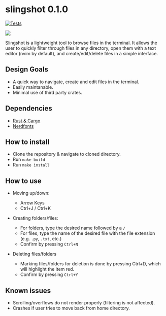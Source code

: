 slingshot 0.1.0
============

[![Tests](https://github.com/caio-ishikawa/slingshot/actions/workflows/build.yml/badge.svg?branch=master)](https://github.com/caio-ishikawa/slingshot/actions/workflows/build.yml)

<img src="https://s11.gifyu.com/images/ScefB.gif">

Slingshot is a lightweight tool to browse files in the terminal. It allows the user to quickly filter through files in any directory, open them with a text editor (nvim by default), and create/edit/delete files in a simple interface.

Design Goals
------------
- A quick way to navigate, create and edit files in the terminal.
- Easily maintanable.
- Minimal use of third party crates.

Dependencies
------------
- [Rust & Cargo](https://www.rust-lang.org/tools/install)
- [Nerdfonts](https://www.nerdfonts.com/)

How to install
--------------
- Clone the repository & navigate to cloned directory.
- Run `make build`
- Run `make install`

How to use
----------
- Moving up/down:
    - Arrow Keys
    - Ctrl+J / Ctrl+K

- Creating folders/files:
    - For folders, type the desired name followed by a `/`
    - For files, type the name of the desired file with the file extension (e.g. `.py`, `.txt`, etc.)
    - Confirm by pressing `Ctrl+N`

- Deleting files/folders
    - Marking files/folders for deletion is done by pressing Ctrl+D, which will highlight the item red.
    - Confirm by pressing `Ctrl+Y`

Known issues
------------
- Scrolling/overflows do not render properly (filtering is not affected).
- Crashes if user tries to move back from home directory.

